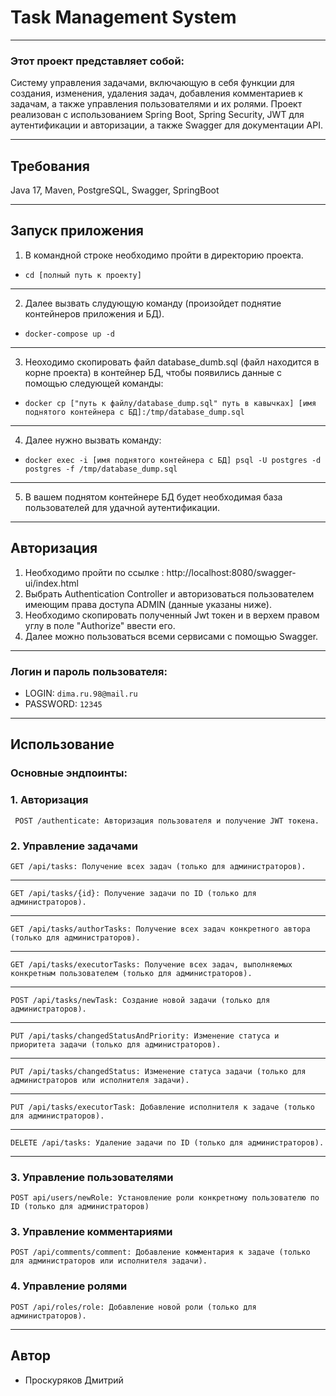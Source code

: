 # Task Management System
___

### Этот проект представляет собой:
Систему управления задачами, включающую в себя функции для создания,
изменения, удаления задач, добавления комментариев к задачам, а также управления пользователями и их ролями.
Проект реализован с использованием Spring Boot, Spring Security, JWT для аутентификации и авторизации, а также
Swagger для документации API.
___

## Требования
Java 17,
Maven,
PostgreSQL,
Swagger,
SpringBoot

___
## Запуск приложения

1. В командной строке необходимо пройти в директорию проекта. 
-     cd [полный путь к проекту] 
--- 
2. Далее вызвать слудующую команду (произойдет поднятие контейнеров приложения и БД). 
-     docker-compose up -d
---
3. Неоходимо скопировать файл database_dumb.sql (файл находится в корне проекта) в контейнер БД, чтобы появились данные с помощью следующей команды:
-     docker cp ["путь к файлу/database_dump.sql" путь в кавычках] [имя поднятого контейнера с БД]:/tmp/database_dump.sql
---
4. Далее нужно вызвать команду:
-     docker exec -i [имя поднятого контейнера с БД] psql -U postgres -d postgres -f /tmp/database_dump.sql
---
5. В вашем поднятом контейнере БД будет необходимая база пользователей для удачной аутентификации.

___
## Авторизация
1. Необходимо пройти по ссылке : http://localhost:8080/swagger-ui/index.html
2. Выбрать Authentication Controller и авторизоваться пользователем имеющим права доступа ADMIN (данные указаны ниже).
4. Необходимо скопировать полученный Jwt токен и в верхем правом углу в поле "Authorize" ввести его.
3. Далее можно пользоваться всеми сервисами с помощью Swagger.

___
### Логин и пароль пользователя: 

* LOGIN: `dima.ru.98@mail.ru`
* PASSWORD: `12345`
___
## Использование
### Основные эндпоинты:
### 1. Авторизация
     POST /authenticate: Авторизация пользователя и получение JWT токена.
### 2. Управление задачами
    GET /api/tasks: Получение всех задач (только для администраторов).
___
    GET /api/tasks/{id}: Получение задачи по ID (только для администраторов).
___
    GET /api/tasks/authorTasks: Получение всех задач конкретного автора (только для администраторов).
___
    GET /api/tasks/executorTasks: Получение всех задач, выполняемых конкретным пользователем (только для администраторов).
___
    POST /api/tasks/newTask: Создание новой задачи (только для администраторов).
___
    PUT /api/tasks/changedStatusAndPriority: Изменение статуса и приоритета задачи (только для администраторов).
___
    PUT /api/tasks/changedStatus: Изменение статуса задачи (только для администраторов или исполнителя задачи).
___
    PUT /api/tasks/executorTask: Добавление исполнителя к задаче (только для администраторов).
___
    DELETE /api/tasks: Удаление задачи по ID (только для администраторов).
___
### 3. Управление пользователями
    POST api/users/newRole: Установление роли конкретному пользователю по ID (только для администраторов)
### 3. Управление комментариями
    POST /api/comments/comment: Добавление комментария к задаче (только для администраторов или исполнителя задачи).
### 4. Управление ролями
    POST /api/roles/role: Добавление новой роли (только для администраторов).
___
## Автор
* Проскуряков Дмитрий